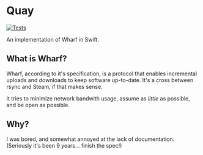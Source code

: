 # Quay

[![Tests](https://github.com/itsactuallyluna9/Quay/actions/workflows/build_test.yml/badge.svg)](https://github.com/itsactuallyluna9/Quay/actions/workflows/build_test.yml)

An implementation of Wharf in Swift.

## What is Wharf?

Wharf, according to it's specification, is a protocol that enables incremental uploads and downloads to keep software up-to-date. It's a cross between rsync and Steam, if that makes sense.

It tries to minimize network bandwith usage, assume as *little* as possible, and be open as possible.

## Why?

I was bored, and somewhat annoyed at the lack of documentation. (Seriously it's been 9 years... finish the spec!)
